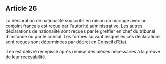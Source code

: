 Article 26
----
La déclaration de nationalité souscrite en raison du mariage avec un conjoint
français est reçue par l'autorité administrative. Les autres déclarations de
nationalité sont reçues par le greffier en chef du tribunal d'instance ou par le
consul. Les formes suivant lesquelles ces déclarations sont reçues sont
déterminées par décret en Conseil d'Etat.

Il en est délivré récépissé après remise des pièces nécessaires à la preuve de
leur recevabilité.
